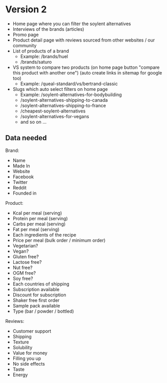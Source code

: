 # Version 2

- Home page where you can filter the soylent alternatives
- Interviews of the brands (articles)
- Promo page
- Product detail page with reviews sourced from other websites / our community
- List of products of a brand
    - Example: /brands/huel
    - /brands/saturo
- VS system to compare two products (on home page button "compare this product with another one") (auto create links in sitemap for google too)
    - Example: /queal-standard/vs/bertrand-classic
- Slugs which auto select filters on home page
    - Example: /soylent-alternatives-for-bodybuilding
    - /soylent-alternatives-shipping-to-canada
    - /soylent-alternatives-shipping-to-france
    - /cheapest-soylent-alternatives
    - /soylent-alternatives-for-vegans
    - and so on ...

## Data needed

Brand:
- Name
- Made In
- Website
- Facebook
- Twitter
- Reddit
- Founded in

Product:
- Kcal per meal (serving)
- Protein per meal (serving)
- Carbs per meal (serving)
- Fat per meal (serving)
- Each ingredients of the recipe
- Price per meal (bulk order / minimum order)
- Vegetarian?
- Vegan?
- Gluten free?
- Lactose free?
- Nut free?
- OGM free?
- Soy free?
- Each countries of shipping
- Subscription available
- Discount for subscription
- Shaker free first order
- Sample pack available
- Type (bar / powder / bottled)

Reviews:
- Customer support
- Shipping
- Texture
- Solubility
- Value for money
- Filling you up
- No side effects
- Taste
- Energy


